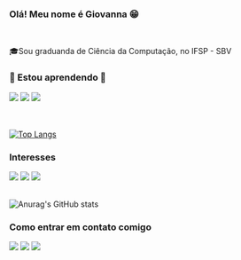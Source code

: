 ### Olá! Meu nome é Giovanna 😁

<br/>
<p>🎓Sou graduanda de Ciência da Computação, no IFSP - SBV</p>

<h3>🌱 Estou aprendendo 🌱</h3>
<div><img src="https://img.shields.io/badge/HTML5-E34F26?style=for-the-badge&logo=html5&logoColor=white"> <img src="https://img.shields.io/badge/CSS3-1572B6?style=for-the-badge&logo=css3&logoColor=white"> <img src="https://img.shields.io/badge/JavaScript-323330?style=for-the-badge&logo=javascript&logoColor=F7DF1E">
</div><br/><br/>

[![Top Langs](https://github-readme-stats.vercel.app/api/top-langs/?username=GiovannaO&layout=compact)](https://github.com/anuraghazra/github-readme-stats)

<h3>Interesses</h3>
<div><img src="https://img.shields.io/badge/C-00599C?style=for-the-badge&logo=c&logoColor=white"> <img src="https://img.shields.io/badge/Python-FFD43B?style=for-the-badge&logo=python&logoColor=blue"> <img src="https://img.shields.io/badge/Java-ED8B00?style=for-the-badge&logo=java&logoColor=white">
</div><br/>

![Anurag's GitHub stats](https://github-readme-stats.vercel.app/api?username=GiovannaO&theme=midnight-purple&show_icons=true)

<h3>Como entrar em contato comigo</h3>
<a href="mailto:giovanna.oliveira1516@gmail.com" target="_blank"><img src="https://img.shields.io/badge/Gmail-D14836?style=for-the-badge&logo=gmail&logoColor=white"></a>
<a href="mailto:giovanna.oliveira_justino@outlook.com" target="_blank"><img src="https://img.shields.io/badge/Microsoft_Outlook-0078D4?style=for-the-badge&logo=microsoft-outlook&logoColor=white"></a>
<a href="https://www.linkedin.com/in/giovanna-de-oliveira-justino-bab752196/" target="_blank"><img src="https://img.shields.io/badge/LinkedIn-0077B5?style=for-the-badge&logo=linkedin&logoColor=white"></a>
